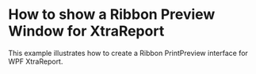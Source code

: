# How to show a Ribbon Preview Window for XtraReport


<p>This example illustrates how to create a Ribbon PrintPreview interface for WPF XtraReport.</p>

<br/>


